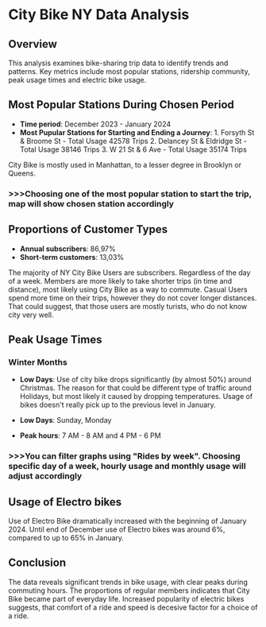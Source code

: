 # City Bike NY Data Analysis

## Overview

This analysis examines bike-sharing trip data to identify trends and patterns. Key metrics include most popular stations, ridership community, peak usage times and electric bike usage.

## Most Popular Stations During Chosen Period

- **Time period**: December 2023 - January 2024
- **Most Pupular Stations for Starting and Ending a Journey**: 
        1. Forsyth St & Broome St - Total Usage 42578 Trips 
        2. Delancey St & Eldridge St - Total Usage 38146 Trips 
        3. W 21 St & 6 Ave - Total Usage 35174 Trips 

City Bike is mostly used in Manhattan, to a lesser degree in Brooklyn or Queens.
### >>>Choosing one of the most popular station to start the trip, map will show chosen station accordingly ###

## Proportions of Customer Types

- **Annual subscribers**: 86,97%
- **Short-term customers**: 13,03%

The majority of NY City Bike Users are subscribers. Regardless of the day of a week. Members are more likely to take shorter trips (in time and distance), most likely using City Bike as a way to commute.
Casual Users spend more time on their trips, however they do not cover longer distances. That could suggest, that those users are mostly turists, who do not know city very well.

## Peak Usage Times

### Winter Months

- **Low Days**: Use of city bike drops significantly (by almost 50%) around Christmas. The reason for that could be different type of traffic around Holidays, but most likely it caused by dropping temperatures. Usage of bikes doesn't really pick up to the previous level in January.

- **Low Days**: Sunday, Monday

- **Peak hours**: 7 AM - 8 AM and 4 PM - 6 PM

### >>>You can filter graphs using "Rides by week". Choosing specific day of a week, hourly usage and monthly usage will adjust accordingly ###

## Usage of Electro bikes 

Use of Electro Bike dramatically increased with the beginning of January 2024. Until end of December use of Electro bikes was around 6%, compared to up to 65% in January.



## Conclusion

The data reveals significant trends in bike usage, with clear peaks during commuting hours. The proportions of regular members indicates that City Bike became part of everyday life.
Increased popularity of electric bikes suggests, that comfort of a ride and speed is decesive factor for a choice of a ride.
